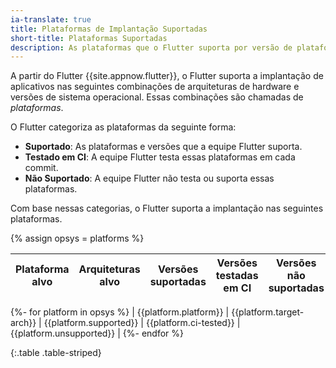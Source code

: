 ```yaml
---
ia-translate: true
title: Plataformas de Implantação Suportadas
short-title: Plataformas Suportadas
description: As plataformas que o Flutter suporta por versão de plataforma.
---
```


A partir do Flutter {{site.appnow.flutter}},
o Flutter suporta a implantação de aplicativos nas seguintes combinações de
arquiteturas de hardware e versões de sistema operacional.
Essas combinações são chamadas de _plataformas_.

O Flutter categoriza as plataformas da seguinte forma:

*   **Suportado**: As plataformas e versões que a equipe Flutter suporta.
*   **Testado em CI**: A equipe Flutter testa essas plataformas em cada commit.
*   **Não Suportado**: A equipe Flutter não testa ou suporta essas plataformas.

Com base nessas categorias,
o Flutter suporta a implantação nas seguintes plataformas.

{% assign opsys = platforms %}

| Plataforma alvo | Arquiteturas alvo | Versões suportadas | Versões testadas em CI | Versões não suportadas |
|---|:---:|:---:|:---:|:---:|
{%- for platform in opsys %}
  | {{platform.platform}} | {{platform.target-arch}} | {{platform.supported}} | {{platform.ci-tested}} | {{platform.unsupported}} |
{%- endfor %}

{:.table .table-striped}
